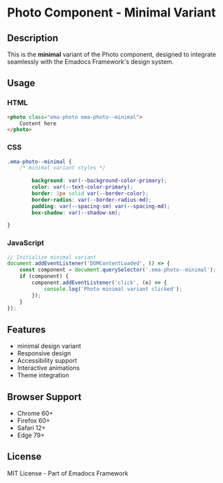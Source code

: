 # Photo Component - Minimal Variant

## Description
This is the **minimal** variant of the Photo component, designed to integrate seamlessly with the Emadocs Framework's design system.

## Usage

### HTML
```html
<photo class="ema-photo ema-photo--minimal">
    Content here
</photo>
```

### CSS
```css
.ema-photo--minimal {
    /* minimal variant styles */
    
        background: var(--background-color-primary);
        color: var(--text-color-primary);
        border: 1px solid var(--border-color);
        border-radius: var(--border-radius-md);
        padding: var(--spacing-sm) var(--spacing-md);
        box-shadow: var(--shadow-sm);
    
}
```

### JavaScript
```javascript
// Initialize minimal variant
document.addEventListener('DOMContentLoaded', () => {
    const component = document.querySelector('.ema-photo--minimal');
    if (component) {
        component.addEventListener('click', (e) => {
            console.log('Photo minimal variant clicked');
        });
    }
});
```

## Features
- minimal design variant
- Responsive design
- Accessibility support
- Interactive animations
- Theme integration

## Browser Support
- Chrome 60+
- Firefox 60+
- Safari 12+
- Edge 79+

## License
MIT License - Part of Emadocs Framework
